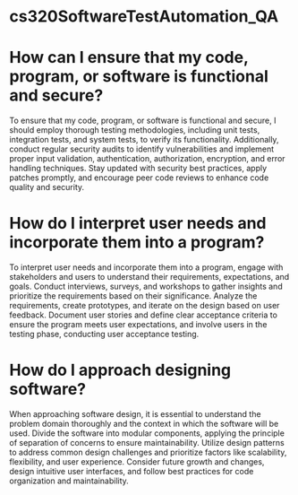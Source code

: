# cs320SoftwareTestAutomation_QA

# How can I ensure that my code, program, or software is functional and secure?
To ensure that my code, program, or software is functional and secure, I should employ thorough testing methodologies, including unit tests, integration tests, and system tests, to verify its functionality. Additionally, conduct regular security audits to identify vulnerabilities and implement proper input validation, authentication, authorization, encryption, and error handling techniques. Stay updated with security best practices, apply patches promptly, and encourage peer code reviews to enhance code quality and security.

# How do I interpret user needs and incorporate them into a program?
To interpret user needs and incorporate them into a program, engage with stakeholders and users to understand their requirements, expectations, and goals. Conduct interviews, surveys, and workshops to gather insights and prioritize the requirements based on their significance. Analyze the requirements, create prototypes, and iterate on the design based on user feedback. Document user stories and define clear acceptance criteria to ensure the program meets user expectations, and involve users in the testing phase, conducting user acceptance testing.

# How do I approach designing software?
When approaching software design, it is essential to understand the problem domain thoroughly and the context in which the software will be used. Divide the software into modular components, applying the principle of separation of concerns to ensure maintainability. Utilize design patterns to address common design challenges and prioritize factors like scalability, flexibility, and user experience. Consider future growth and changes, design intuitive user interfaces, and follow best practices for code organization and maintainability.
